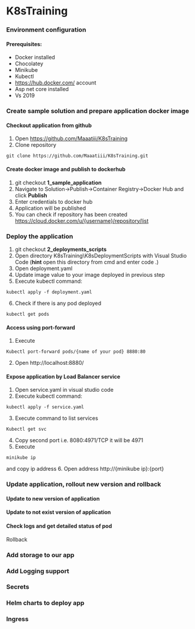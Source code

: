 # K8sTraining

### Environment configuration

#### Prerequisites:
* Docker installed
* Chocolatey 
* Minikube
* Kubectl
* https://hub.docker.com/ account
* Asp net core installed
* Vs 2019 

### Create sample solution and prepare application docker image

#### Checkout application from github
1. Open https://github.com/Maaatiii/K8sTraining
2. Clone repository

```
git clone https://github.com/Maaatiii/K8sTraining.git
```
	
#### Create docker image and publish to dockerhub
1. git checkout **1_sample_application**
2. Navigate to Solution->Publish->Container Registry->Docker Hub and click **Publish**
3. Enter credentials to docker hub
4. Application will be published
5. You can check if repository has been created https://cloud.docker.com/u/{username}/repository/list

### Deploy the application

1. git checkout **2_deployments_scripts**
2. Open directory K8sTraining\K8sDeploymentScripts with Visual Studio Code (**hint** open this directory from cmd and enter code .)
3. Open deployment.yaml
4. Update image value to your image deployed in previous step
5. Execute kubectl command:

```
kubectl apply -f deployment.yaml
```

6. Check if there is any pod deployed

```
kubectl get pods
```
	
#### Access using port-forward
1. Execute 
```
Kubectl port-forward pods/{name of your pod} 8880:80
```
2. Open http://localhost:8880/

#### Expose application by Load Balancer service
1. Open service.yaml in visual studio code
2. Execute kubectl command:

```
kubectl apply -f service.yaml
```

3. Execute command to list services

```
Kubectl get svc
```

4. Copy second port i.e.  8080:4971/TCP it will be 4971
5. Execute 
```
minikube ip 
```
and copy ip address
6. Open address http://{minikube ip}:{port}

### Update application, rollout new version and rollback

#### Update to new version of application

#### Update to not exist version of application

#### Check logs and get detailed status of pod
Rollback 

### Add storage to our app

### Add Logging support

### Secrets 

### Helm charts to deploy app

### Ingress

